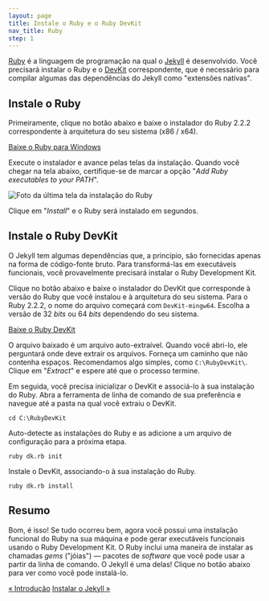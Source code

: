 ```yaml
---
layout: page
title: Instale o Ruby e o Ruby DevKit
nav_title: Ruby
step: 1
---
```


<a href="https://www.ruby-lang.org/pt/about/" target="_blank">Ruby</a> é a linguagem de programação na qual o <a href="http://jekyllrb.com" target="_blank">Jekyll</a> é desenvolvido. Você precisará instalar o Ruby e o <a href="http://rubyinstaller.org/add-ons/devkit/" target="_blank">DevKit</a> correspondente, que é necessário para compilar algumas das dependências do Jekyll como "extensões nativas".

## Instale o Ruby

Primeiramente, clique no botão abaixo e baixe o instalador do Ruby 2.2.2 correspondente à arquitetura do seu sistema (x86 / x64).

<a href="http://rubyinstaller.org/downloads/" class="button-external" target="_blank">Baixe o Ruby para Windows</a>

Execute o instalador e avance pelas telas da instalação. Quando você chegar na tela abaixo, certifique-se de marcar a opção "*Add Ruby executables to your PATH*".

<img alt="Foto da última tela da instalação do Ruby" src="../public/img/ruby-path.jpg" class="img-nice">

Clique em "*Install*" e o Ruby será instalado em segundos.

## Instale o Ruby DevKit

O Jekyll tem algumas dependências que, a princípio, são fornecidas apenas na forma de código-fonte bruto. Para transformá-las em executáveis funcionais, você provavelmente precisará instalar o Ruby Development Kit.

Clique no botão abaixo e baixe o instalador do DevKit que corresponde à versão do Ruby que você instalou e à arquitetura do seu sistema. Para o Ruby 2.2.2, o nome do arquivo começará com `DevKit-mingw64`. Escolha a versão de 32 *bits* ou 64 *bits* dependendo do seu sistema.

<a href="http://rubyinstaller.org/downloads/" class="button-external" target="_blank">Baixe o Ruby DevKit</a>

O arquivo baixado é um arquivo auto-extraível. Quando você abri-lo, ele perguntará onde deve extrair os arquivos. Forneça um caminho que não contenha espaços. Recomendamos algo simples, como `C:\RubyDevKit\`. Clique em "*Extract*" e espere até que o processo termine.

Em seguida, você precisa inicializar o DevKit e associá-lo à sua instalação do Ruby. Abra a ferramenta de linha de comando de sua preferência e navegue até a pasta na qual você extraiu o DevKit.

~~~
cd C:\RubyDevKit
~~~

Auto-detecte as instalações do Ruby e as adicione a um arquivo de configuração para a próxima etapa.

~~~
ruby dk.rb init
~~~

Instale o DevKit, associando-o à sua instalação do Ruby.

~~~
ruby dk.rb install
~~~

## Resumo

Bom, é isso! Se tudo ocorreu bem, agora você possui uma instalação funcional do Ruby na sua máquina e pode gerar executáveis funcionais usando o Ruby Development Kit. O Ruby inclui uma maneira de instalar as chamadas *gems* ("jóias") &mdash; pacotes de *software* que você pode usar a partir da linha de comando. O Jekyll é uma delas! Clique no botão abaixo para ver como você pode instalá-lo.

<div class="pagination">
  <a class="pagination-item older" href="{{ "/" | prepend: site.baseurl }}">&laquo; Introdução</a>
  <a class="pagination-item newer" href="{{ "/2-jekyll" | prepend: site.baseurl }}">Instalar o Jekyll &raquo;</a>
</div>
